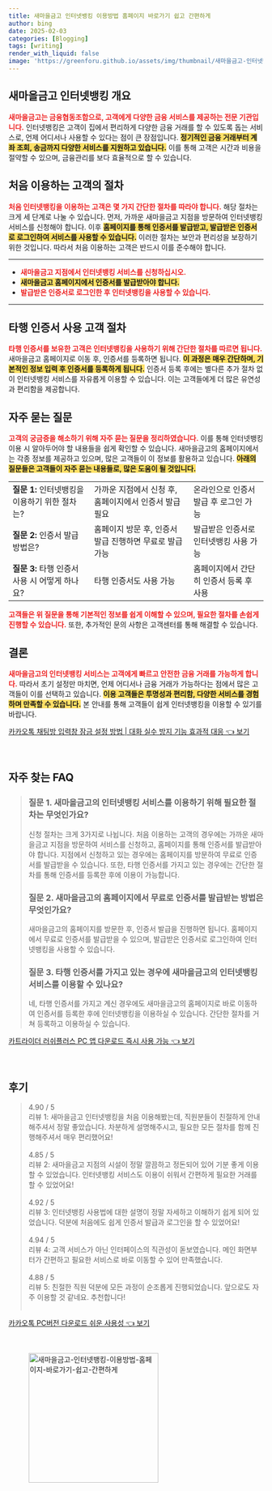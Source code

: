 ```yaml
---
title: 새마을금고 인터넷뱅킹 이용방법 홈페이지 바로가기 쉽고 간편하게
author: bing
date: 2025-02-03
categories: [Blogging]
tags: [writing]
render_with_liquid: false
image: 'https://greenforu.github.io/assets/img/thumbnail/새마을금고-인터넷뱅킹-이용방법-홈페이지-바로가기-쉽고-간편하게.webp'
---
```



<h2 id='인터넷뱅킹 개요'>새마을금고 인터넷뱅킹 개요</h2>

<p><b><span style="color: #ee2323;">새마을금고는 금융협동조합으로, 고객에게 다양한 금융 서비스를 제공하는 전문 기관입니다.</span></b> 인터넷뱅킹은 고객이 집에서 편리하게 다양한 금융 거래를 할 수 있도록 돕는 서비스로, 언제 어디서나 사용할 수 있다는 점이 큰 장점입니다. <b><span style="background-color: #ffe066;">정기적인 금융 거래부터 계좌 조회, 송금까지 다양한 서비스를 지원하고 있습니다.</span></b> 이를 통해 고객은 시간과 비용을 절약할 수 있으며, 금융관리를 보다 효율적으로 할 수 있습니다.</p>

<h2 id='처음 이용하는 고객의 절차'>처음 이용하는 고객의 절차</h2>

<p><b><span style="color: #ee2323;">처음 인터넷뱅킹을 이용하는 고객은 몇 가지 간단한 절차를 따라야 합니다.</span></b> 해당 절차는 크게 세 단계로 나눌 수 있습니다. 먼저, 가까운 새마을금고 지점을 방문하여 인터넷뱅킹 서비스를 신청해야 합니다. 이후 <b><span style="background-color: #ffe066;">홈페이지를 통해 인증서를 발급받고, 발급받은 인증서로 로그인하여 서비스를 사용할 수 있습니다.</span></b> 이러한 절차는 보안과 편리성을 보장하기 위한 것입니다. 따라서 처음 이용하는 고객은 반드시 이를 준수해야 합니다.</p>

<hr />

<ul>
    <li><b><span style="color: #ee2323;">새마을금고 지점에서 인터넷뱅킹 서비스를 신청하십시오.</span></b></li>
    <li><b><span style="background-color: #ffe066;">새마을금고 홈페이지에서 인증서를 발급받아야 합니다.</span></b></li>
    <li><b><span style="color: #ee2323;">발급받은 인증서로 로그인한 후 인터넷뱅킹을 사용할 수 있습니다.</span></b></li>
</ul>

<hr />

<h2 id='타행 인증서 사용 고객 절차'>타행 인증서 사용 고객 절차</h2>

<p><b><span style="color: #ee2323;">타행 인증서를 보유한 고객은 인터넷뱅킹을 사용하기 위해 간단한 절차를 따르면 됩니다.</span></b> 새마을금고 홈페이지로 이동 후, 인증서를 등록하면 됩니다. <b><span style="background-color: #ffe066;">이 과정은 매우 간단하며, 기본적인 정보 입력 후 인증서를 등록하게 됩니다.</span></b> 인증서 등록 후에는 별다른 추가 절차 없이 인터넷뱅킹 서비스를 자유롭게 이용할 수 있습니다. 이는 고객들에게 더 많은 유연성과 편리함을 제공합니다.</p>

<h2 id='자주 묻는 질문'>자주 묻는 질문</h2>

<p><b><span style="color: #ee2323;">고객의 궁금증을 해소하기 위해 자주 묻는 질문을 정리하였습니다.</span></b> 이를 통해 인터넷뱅킹 이용 시 알아두어야 할 내용들을 쉽게 확인할 수 있습니다. 새마을금고의 홈페이지에서는 각종 정보를 제공하고 있으며, 많은 고객들이 이 정보를 활용하고 있습니다. <b><span style="background-color: #ffe066;">아래의 질문들은 고객들이 자주 묻는 내용들로, 많은 도움이 될 것입니다.</span></b></p>

<table>
    <tr>
        <td><b>질문 1:</b> 인터넷뱅킹을 이용하기 위한 절차는?</td>
        <td>가까운 지점에서 신청 후, 홈페이지에서 인증서 발급 필요</td>
        <td>온라인으로 인증서 발급 후 로그인 가능</td>
    </tr>
    <tr>
        <td><b>질문 2:</b> 인증서 발급 방법은?</td>
        <td>홈페이지 방문 후, 인증서 발급 진행하면 무료로 발급 가능</td>
        <td>발급받은 인증서로 인터넷뱅킹 사용 가능</td>
    </tr>
    <tr>
        <td><b>질문 3:</b> 타행 인증서 사용 시 어떻게 하나요?</td>
        <td>타행 인증서도 사용 가능</td>
        <td>홈페이지에서 간단히 인증서 등록 후 사용</td>
    </tr>
</table>

<p><b><span style="color: #ee2323;">고객들은 위 질문을 통해 기본적인 정보를 쉽게 이해할 수 있으며, 필요한 절차를 손쉽게 진행할 수 있습니다.</span></b> 또한, 추가적인 문의 사항은 고객센터를 통해 해결할 수 있습니다.</p>

<h2 id='결론'>결론</h2>

<p><b><span style="color: #ee2323;">새마을금고의 인터넷뱅킹 서비스는 고객에게 빠르고 안전한 금융 거래를 가능하게 합니다.</span></b> 따라서 초기 설정만 마치면, 언제 어디서나 금융 거래가 가능하다는 점에서 많은 고객들이 이를 선택하고 있습니다. <b><span style="background-color: #ffe066;">이용 고객들은 투명성과 편리함, 다양한 서비스를 경험하며 만족할 수 있습니다.</span></b> 본 안내를 통해 고객들이 쉽게 인터넷뱅킹을 이용할 수 있기를 바랍니다.</p>


<p><a class="click-button" title="카카오톡 채팅방 입력창 잠금 설정 방법 | 대화 실수 방지 기능 효과적 대응" href="https://greenforu.github.io/posts/%EC%B9%B4%EC%B9%B4%EC%98%A4%ED%86%A1-%EC%B1%84%ED%8C%85%EB%B0%A9-%EC%9E%85%EB%A0%A5%EC%B0%BD-%EC%9E%A0%EA%B8%88-%EC%84%A4%EC%A0%95-%EB%B0%A9%EB%B2%95-%EB%8C%80%ED%99%94-%EC%8B%A4%EC%88%98-%EB%B0%A9%EC%A7%80-%EA%B8%B0%EB%8A%A5-%ED%9A%A8%EA%B3%BC%EC%A0%81-%EB%8C%80%EC%9D%91/" rel="dofollow">카카오톡 채팅방 입력창 잠금 설정 방법 | 대화 실수 방지 기능 효과적 대응 👈 보기</a></p><br>
<h2 id='자주_찾는_FAQ'>자주 찾는 FAQ</h2>
<div itemscope="" itemtype="https://schema.org/FAQPage"> 
<blockquote> 
<div itemscope="" itemprop="mainEntity" itemtype="https://schema.org/Question"> 
<h3 itemprop="name">질문 1. 새마을금고의 인터넷뱅킹 서비스를 이용하기 위해 필요한 절차는 무엇인가요?</h3> 
<div itemscope="" itemprop="acceptedAnswer" itemtype="https://schema.org/Answer"> 
<span itemprop="text"> 
<p>신청 절차는 크게 3가지로 나뉩니다. 처음 이용하는 고객의 경우에는 가까운 새마을금고 지점을 방문하여 서비스를 신청하고, 홈페이지를 통해 인증서를 발급받아야 합니다. 지점에서 신청하고 있는 경우에는 홈페이지를 방문하여 무료로 인증서를 발급받을 수 있습니다. 또한, 타행 인증서를 가지고 있는 경우에는 간단한 절차를 통해 인증서를 등록한 후에 이용이 가능합니다.</p> 
</span> 
</div> 
</div> 

<div itemscope="" itemprop="mainEntity" itemtype="https://schema.org/Question"> 
<h3 itemprop="name">질문 2. 새마을금고의 홈페이지에서 무료로 인증서를 발급받는 방법은 무엇인가요?</h3> 
<div itemscope="" itemprop="acceptedAnswer" itemtype="https://schema.org/Answer"> 
<span itemprop="text"> 
<p>새마을금고의 홈페이지를 방문한 후, 인증서 발급을 진행하면 됩니다. 홈페이지에서 무료로 인증서를 발급받을 수 있으며, 발급받은 인증서로 로그인하여 인터넷뱅킹을 사용할 수 있습니다.</p> 
</span> 
</div> 
</div> 

<div itemscope="" itemprop="mainEntity" itemtype="https://schema.org/Question"> 
<h3 itemprop="name">질문 3. 타행 인증서를 가지고 있는 경우에 새마을금고의 인터넷뱅킹 서비스를 이용할 수 있나요?</h3> 
<div itemscope="" itemprop="acceptedAnswer" itemtype="https://schema.org/Answer"> 
<span itemprop="text"> 
<p>네, 타행 인증서를 가지고 계신 경우에도 새마을금고의 홈페이지로 바로 이동하여 인증서를 등록한 후에 인터넷뱅킹을 이용하실 수 있습니다. 간단한 절차를 거쳐 등록하고 이용하실 수 있습니다.</p> 
</span> 
</div> 
</div> 
</blockquote> 
</div>
<p><a class="click-button" title="카트라이더 러쉬플러스 PC 앱 다운로드 즉시 사용 가능" href="https://greenforu.github.io/posts/%EC%B9%B4%ED%8A%B8%EB%9D%BC%EC%9D%B4%EB%8D%94-%EB%9F%AC%EC%89%AC%ED%94%8C%EB%9F%AC%EC%8A%A4-PC-%EC%95%B1-%EB%8B%A4%EC%9A%B4%EB%A1%9C%EB%93%9C-%EC%A6%89%EC%8B%9C-%EC%82%AC%EC%9A%A9-%EA%B0%80%EB%8A%A5/" rel="dofollow">카트라이더 러쉬플러스 PC 앱 다운로드 즉시 사용 가능 👈 보기</a></p><br>
<h2 id='후기'>후기</h2>
<div itemscope itemtype="https://schema.org/Product">
  <blockquote>
  <div itemprop="review" itemscope itemtype="https://schema.org/Review">
      <div itemprop="reviewRating" itemscope itemtype="https://schema.org/Rating"> <span itemprop="ratingValue">4.90</span> / <span itemprop="bestRating">5</span> </div>
      <span itemprop="reviewBody">리뷰 1: 새마을금고 인터넷뱅킹을 처음 이용해봤는데, 직원분들이 친절하게 안내해주셔서 정말 좋았습니다. 차분하게 설명해주시고, 필요한 모든 절차를 함께 진행해주셔서 매우 편리했어요!</span>
  </div>
  <br>
  <div itemprop="review" itemscope itemtype="https://schema.org/Review">
      <div itemprop="reviewRating" itemscope itemtype="https://schema.org/Rating"> <span itemprop="ratingValue">4.85</span> / <span itemprop="bestRating">5</span> </div>
      <span itemprop="reviewBody">리뷰 2: 새마을금고 지점의 시설이 정말 깔끔하고 정돈되어 있어 기분 좋게 이용할 수 있었습니다. 인터넷뱅킹 서비스도 이용이 쉬워서 간편하게 필요한 거래를 할 수 있었어요!</span>
  </div>
  <br>
  <div itemprop="review" itemscope itemtype="https://schema.org/Review">
      <div itemprop="reviewRating" itemscope itemtype="https://schema.org/Rating"> <span itemprop="ratingValue">4.92</span> / <span itemprop="bestRating">5</span> </div>
      <span itemprop="reviewBody">리뷰 3: 인터넷뱅킹 사용법에 대한 설명이 정말 자세하고 이해하기 쉽게 되어 있었습니다. 덕분에 처음에도 쉽게 인증서 발급과 로그인을 할 수 있었어요!</span>
  </div>
  <br>
  <div itemprop="review" itemscope itemtype="https://schema.org/Review">
      <div itemprop="reviewRating" itemscope itemtype="https://schema.org/Rating"> <span itemprop="ratingValue">4.94</span> / <span itemprop="bestRating">5</span> </div>
      <span itemprop="reviewBody">리뷰 4: 고객 서비스가 아닌 인터페이스의 직관성이 돋보였습니다. 메인 화면부터가 간편하고 필요한 서비스로 바로 이동할 수 있어 만족했습니다.</span>
  </div>
  <br>
  <div itemprop="review" itemscope itemtype="https://schema.org/Review">
      <div itemprop="reviewRating" itemscope itemtype="https://schema.org/Rating"> <span itemprop="ratingValue">4.88</span> / <span itemprop="bestRating">5</span> </div>
      <span itemprop="reviewBody">리뷰 5: 친절한 직원 덕분에 모든 과정이 순조롭게 진행되었습니다. 앞으로도 자주 이용할 것 같네요. 추천합니다!</span>
  </div>
  <br>
  </blockquote>
</div>
<p><a class="click-button" title="카카오톡 PC버전 다운로드 쉬운 사용성" href="https://greenforu.github.io/posts/%EC%B9%B4%EC%B9%B4%EC%98%A4%ED%86%A1-PC%EB%B2%84%EC%A0%84-%EB%8B%A4%EC%9A%B4%EB%A1%9C%EB%93%9C-%EC%89%AC%EC%9A%B4-%EC%82%AC%EC%9A%A9%EC%84%B1/" rel="dofollow">카카오톡 PC버전 다운로드 쉬운 사용성 👈 보기</a></p><br>
<figure class="image"><img src="https://greenforu.github.io/assets/img/thumbnail/새마을금고-인터넷뱅킹-이용방법-홈페이지-바로가기-쉽고-간편하게.webp" alt="새마을금고-인터넷뱅킹-이용방법-홈페이지-바로가기-쉽고-간편하게" width="256" height="256"></figure>